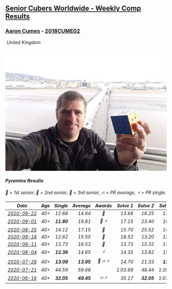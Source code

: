 <style>table {white-space: nowrap;}</style>
<link rel="stylesheet" type="text/css" href="/scw-comp/css/flags.css" />

## [Senior Cubers Worldwide - Weekly Comp Results](/scw-comp/results/)
### [Aaron Cumes](README.md) - [2018CUME02](https://www.worldcubeassociation.org/persons/2018CUME02?event=pyram)

<i class="flag flag-GB" />&nbsp;United Kingdom

![Aaron Cumes](1546413483.jpg)

#### Pyraminx Results

<span style="white-space: nowrap;">🥇 = 1st senior</span>, <span style="white-space: nowrap;">🥈 = 2nd senior</span>, <span style="white-space: nowrap;">🥉 = 3rd senior</span>, <span style="white-space: nowrap;">🔥 = PR average</span>, <span style="white-space: nowrap;">⚡ = PR single</span>.

| Date | Age | Single | Average | Awards | Solve 1 | Solve 2 | Solve 3 | Solve 4 | Solve 5 | Video |
| :--: | :--: | --: | --: | :--: | --: | --: | --: | --: | --: | :-- |
| [2020-09-22](../../results/2020-09-22/pyram.md) | 40+ | 12.68 | 14.64 | 🥉 | 13.68 | 16.25 | 13.98 | 16.60 | 12.68 | [Desktop](https://www.facebook.com/events/361626694990606/permalink/361972848289324) / [Mobile](https://m.facebook.com/events/361626694990606?view=permalink&id=361972848289324) |
| [2020-09-01](../../results/2020-09-01/pyram.md) | 40+ | **11.80** | 19.81 | 🥉 ⚡ | 17.15 | 23.40 | 18.88 | **11.80** | DNF | [Desktop](https://www.facebook.com/events/2626236590959927/permalink/2627896210793965) / [Mobile](https://m.facebook.com/events/2626236590959927?view=permalink&id=2627896210793965) |
| [2020-08-25](../../results/2020-08-25/pyram.md) | 40+ | 14.12 | 17.15 | 🥈 | 15.70 | 25.52 | 14.12 | 16.45 | 19.30 | [Desktop](https://www.facebook.com/events/335350317875490/permalink/335787707831751) / [Mobile](https://m.facebook.com/events/335350317875490?view=permalink&id=335787707831751) |
| [2020-08-18](../../results/2020-08-18/pyram.md) | 40+ | 12.62 | 15.55 | 🥉 | 18.52 | 13.20 | 12.62 | 14.92 | 18.86 | [Desktop](https://www.facebook.com/events/940960439648894/permalink/941544139590524) / [Mobile](https://m.facebook.com/events/940960439648894?view=permalink&id=941544139590524) |
| [2020-08-11](../../results/2020-08-11/pyram.md) | 40+ | 13.73 | 16.53 | 🥉 | 13.73 | 15.32 | 13.84 | 21.17 | 20.43 | [Desktop](https://www.facebook.com/events/354677798881328/permalink/355343815481393) / [Mobile](https://m.facebook.com/events/354677798881328?view=permalink&id=355343815481393) |
| [2020-08-04](../../results/2020-08-04/pyram.md) | 40+ | **12.36** | 14.65 | ⚡ | 14.35 | 13.82 | 15.79 | 16.18 | **12.36** | [Desktop](https://www.facebook.com/events/1546469592197852/permalink/1547233718788106) / [Mobile](https://m.facebook.com/events/1546469592197852?view=permalink&id=1547233718788106) |
| [2020-07-28](../../results/2020-07-28/pyram.md) | 40+ | **13.09** | **13.95** | 🥉 🔥 ⚡ | 14.70 | 21.33 | **13.09** | 13.72 | 13.44 | [Desktop](https://www.facebook.com/events/610415706564720/permalink/610971593175798) / [Mobile](https://m.facebook.com/events/610415706564720?view=permalink&id=610971593175798) |
| [2020-07-21](../../results/2020-07-21/pyram.md) | 40+ | 44.59 | 59.68 |  | 1:03.69 | 48.44 | 1:20.27 | 44.59 | 1:06.92 | [Desktop](https://www.facebook.com/events/560843031255896/permalink/561719874501545) / [Mobile](https://m.facebook.com/events/560843031255896?view=permalink&id=561719874501545) |
| [2020-06-16](../../results/2020-06-16/pyram.md) | 40+ | **32.05** | **49.45** | 🔥 ⚡ | 35.17 | **32.05** | 1:07.65 | 45.52 | DNF | [Desktop](https://www.facebook.com/events/296087658445428/permalink/296167008437493) / [Mobile](https://m.facebook.com/events/296087658445428?view=permalink&id=296167008437493) |


<!-- Global site tag (gtag.js) - Google Analytics -->
<script async src="https://www.googletagmanager.com/gtag/js?id=UA-86348435-3"></script>
<script>window.dataLayer = window.dataLayer || []; function gtag() {dataLayer.push(arguments);} gtag('js', new Date()); gtag('config', 'UA-86348435-3');</script>
